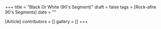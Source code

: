 +++
title = "Black Or White (90's Segment)"
draft = false
tags = [Rock-afire 90's Segments]
date = ""

[Article]
contributors = []
gallery = []
+++